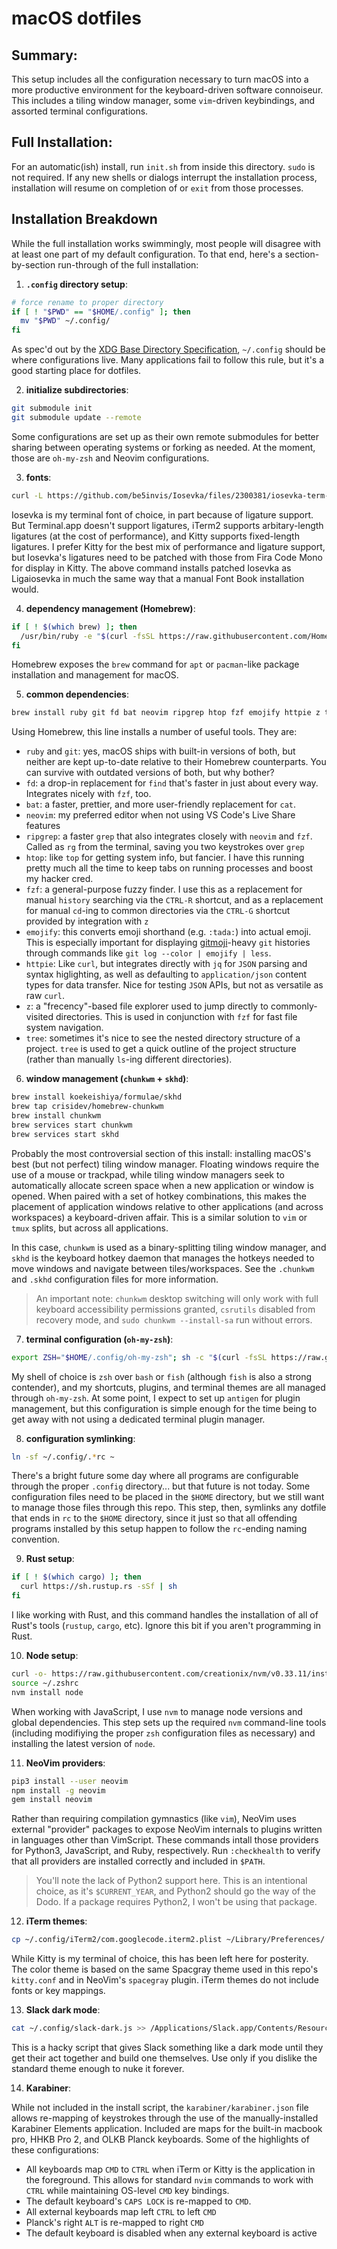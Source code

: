 # macOS dotfiles

## Summary:
This setup includes all the configuration necessary to turn macOS into a more productive environment for the keyboard-driven software connoiseur. This includes a tiling window manager, some `vim`-driven keybindings, and assorted terminal configurations. 

## Full Installation:
For an automatic(ish) install, run `init.sh` from inside this directory. `sudo` is not required. If any new shells or dialogs interrupt the installation process, installation will resume on completion of or `exit` from those processes.

## Installation Breakdown
While the full installation works swimmingly, most people will disagree with at least one part of my default configuration. To that end, here's a section-by-section run-through of the full installation:

1. __`.config` directory setup__:
```bash
# force rename to proper directory
if [ ! "$PWD" == "$HOME/.config" ]; then
  mv "$PWD" ~/.config/
fi
```

As spec'd out by the [XDG Base Directory Specification](https://specifications.freedesktop.org/basedir-spec/basedir-spec-latest.html), `~/.config` should be where configurations live. Many applications fail to follow this rule, but it's a good starting place for dotfiles.

2. __initialize subdirectories__:
```bash
git submodule init
git submodule update --remote
```

Some configurations are set up as their own remote submodules for better sharing between operating systems or forking as needed. At the moment, those are `oh-my-zsh` and Neovim configurations.

3. __fonts__:
```bash
curl -L https://github.com/be5invis/Iosevka/files/2300381/iosevka-term-with-fira-code-ligatures.zip | bsdtar -C ~/Library/Fonts -xvf-
```

Iosevka is my terminal font of choice, in part because of ligature support. But Terminal.app doesn't support ligatures, iTerm2 supports arbitary-length ligatures (at the cost of performance), and Kitty supports fixed-length ligatures. I prefer Kitty for the best mix of performance and ligature support, but Iosevka's ligatures need to be patched with those from Fira Code Mono for display in Kitty. The above command installs patched Iosevka as Ligaiosevka in much the same way that a manual Font Book installation would.

4. __dependency management (Homebrew)__:
```bash
if [ ! $(which brew) ]; then
  /usr/bin/ruby -e "$(curl -fsSL https://raw.githubusercontent.com/Homebrew/install/master/install)"
fi
```

Homebrew exposes the `brew` command for `apt` or `pacman`-like package installation and management for macOS.

5. __common dependencies__:
```bash
brew install ruby git fd bat neovim ripgrep htop fzf emojify httpie z tree
```

Using Homebrew, this line installs a number of useful tools. They are:

  * `ruby` and `git`: yes, macOS ships with built-in versions of both, but neither are kept up-to-date relative to their Homebrew counterparts. You can survive with outdated versions of both, but why bother?
  * `fd`: a drop-in replacement for `find` that's faster in just about every way. Integrates nicely with `fzf`, too.
  * `bat`: a faster, prettier, and more user-friendly replacement for `cat`.
  * `neovim`: my preferred editor when not using VS Code's Live Share features
  * `ripgrep`: a faster `grep` that also integrates closely with `neovim` and `fzf`. Called as `rg` from the terminal, saving you two keystrokes over `grep`
  * `htop`: like `top` for getting system info, but fancier. I have this running pretty much all the time to keep tabs on running processes and boost my hacker cred.
  * `fzf`: a general-purpose fuzzy finder. I use this as a replacement for manual `history` searching via the `CTRL-R` shortcut, and as a replacement for manual `cd`-ing to common directories via the `CTRL-G` shortcut provided by integration with `z`
  * `emojify`: this converts emoji shorthand (e.g. `:tada:`) into actual emoji. This is especially important for displaying [gitmoji](https://gist.github.com/rxaviers/7360908)-heavy `git` histories through commands like `git log --color | emojify | less`.
  * `httpie`: Like `curl`, but integrates directly with `jq` for `JSON` parsing and syntax higlighting, as well as defaulting to `application/json` content types for data transfer. Nice for testing `JSON` APIs, but not as versatile as raw `curl`.
  * `z`: a "frecency"-based file explorer used to jump directly to commonly-visited directories. This is used in conjunction with `fzf` for fast file system navigation.
  * `tree`: sometimes it's nice to see the nested directory structure of a project. `tree` is used to get a quick outline of the project structure (rather than manually `ls`-ing different directories).

6. __window management (`chunkwm` + `skhd`)__:
```bash
brew install koekeishiya/formulae/skhd
brew tap crisidev/homebrew-chunkwm
brew install chunkwm
brew services start chunkwm
brew services start skhd
```

Probably the most controversial section of this install: installing macOS's best (but not perfect) tiling window manager. Floating windows require the use of a mouse or trackpad, while tiling window managers seek to automatically allocate screen space when a new application or window is opened. When paired with a set of hotkey combinations, this makes the placement of application windows relative to other applications (and across workspaces) a keyboard-driven affair. This is a similar solution to `vim` or `tmux` splits, but across all applications. 

In this case, `chunkwm` is used as a binary-splitting tiling window manager, and `skhd` is the keyboard hotkey daemon that manages the hotkeys needed to move windows and navigate between tiles/workspaces. See the `.chunkwm` and `.skhd` configuration files for more information.

> An important note: `chunkwm` desktop switching will only work with full keyboard accessibility permissions granted, `csrutils` disabled from recovery mode, and `sudo chunkwm --install-sa` run without errors.

7. __terminal configuration (`oh-my-zsh`)__:
```bash
export ZSH="$HOME/.config/oh-my-zsh"; sh -c "$(curl -fsSL https://raw.githubusercontent.com/robbyrussell/oh-my-zsh/master/tools/install.sh)"
```

My shell of choice is `zsh` over `bash` or `fish` (although `fish` is also a strong contender), and my shortcuts, plugins, and terminal themes are all managed through `oh-my-zsh`. At some point, I expect to set up `antigen` for plugin management, but this configuration is simple enough for the time being to get away with not using a dedicated terminal plugin manager.

8. __configuration symlinking__:
```bash
ln -sf ~/.config/.*rc ~
```

There's a bright future some day where all programs are configurable through the proper `.config` directory... but that future is not today. Some configuration files need to be placed in the `$HOME` directory, but we still want to manage those files through this repo. This step, then, symlinks any dotfile that ends in `rc` to the `$HOME` directory, since it just so that all offending programs installed by this setup happen to follow the `rc`-ending naming convention.

9. __Rust setup__:
```bash
if [ ! $(which cargo) ]; then
  curl https://sh.rustup.rs -sSf | sh
fi
```

I like working with Rust, and this command handles the installation of all of Rust's tools (`rustup`, `cargo`, etc). Ignore this bit if you aren't programming in Rust.

10. __Node setup__:
```bash
curl -o- https://raw.githubusercontent.com/creationix/nvm/v0.33.11/install.sh | bash
source ~/.zshrc
nvm install node
```

When working with JavaScript, I use `nvm` to manage node versions and global dependencies. This step sets up the required `nvm` command-line tools (including modifiying the proper `zsh` configuration files as necessary) and installing the latest version of `node`. 

11. __NeoVim providers__:
```bash
pip3 install --user neovim
npm install -g neovim
gem install neovim
```

Rather than requiring compilation gymnastics (like `vim`), NeoVim uses external "provider" packages to expose NeoVim internals to plugins written in languages other than VimScript. These commands intall those providers for Python3, JavaScript, and Ruby, respectively. Run `:checkhealth` to verify that all providers are installed correctly and included in `$PATH`.

> You'll note the lack of Python2 support here. This is an intentional choice, as it's `$CURRENT_YEAR`, and Python2 should go the way of the Dodo. If a package requires Python2, I won't be using that package.

12. __iTerm themes__:
```bash
cp ~/.config/iTerm2/com.googlecode.iterm2.plist ~/Library/Preferences/
```

While Kitty is my terminal of choice, this has been left here for posterity. The color theme is based on the same Spacgray theme used in this repo's `kitty.conf` and in NeoVim's `spacegray` plugin. iTerm themes do not include fonts or key mappings.

13. __Slack dark mode__:
```bash
cat ~/.config/slack-dark.js >> /Applications/Slack.app/Contents/Resources/app.asar.unpacked/src/static/ssb-interop.js
```

This is a hacky script that gives Slack something like a dark mode until they get their act together and build one themselves. Use only if you dislike the standard theme enough to nuke it forever.

14. __Karabiner__:

While not included in the install script, the `karabiner/karabiner.json` file allows re-mapping of keystrokes through the use of the manually-installed Karabiner Elements application. Included are maps for the built-in macbook pro, HHKB Pro 2, and OLKB Planck keyboards. Some of the highlights of these configurations:

  * All keyboards map `CMD` to `CTRL` when iTerm or Kitty is the application in the foreground. This allows for standard `nvim` commands to work with `CTRL` while maintaining OS-level `CMD` key bindings.
  * The default keyboard's `CAPS LOCK` is re-mapped to `CMD`.
  * All external keyboards map left `CTRL` to left `CMD`
  * Planck's right `ALT` is re-mapped to right `CMD`
  * The default keyboard is disabled when any external keyboard is active
